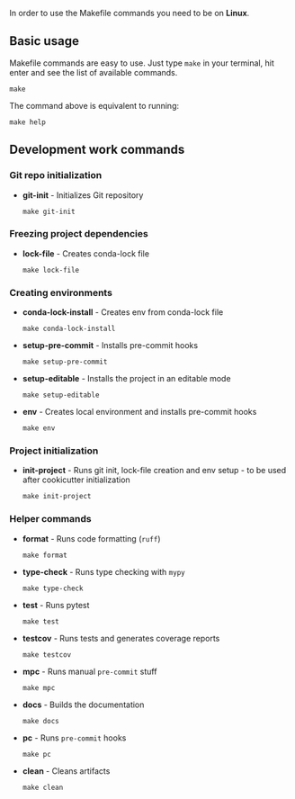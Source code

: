 In order to use the Makefile commands you need to be on **Linux**.

## Basic usage

Makefile commands are easy to use. Just type `make` in your terminal, hit enter and see the list of available commands.

```shell
make
```

The command above is equivalent to running:

```shell
make help
```

## Development work commands

### Git repo initialization

- **git-init** - Initializes Git repository

    ```shell
    make git-init
    ```

### Freezing project dependencies

- **lock-file** - Creates conda-lock file

    ```shell
    make lock-file
    ```

### Creating environments

- **conda-lock-install** - Creates env from conda-lock file

    ```shell
    make conda-lock-install
    ```

- **setup-pre-commit** - Installs pre-commit hooks

    ```shell
    make setup-pre-commit
    ```

- **setup-editable** - Installs the project in an editable mode

    ```shell
    make setup-editable
    ```

- **env** - Creates local environment and installs pre-commit hooks

    ```shell
    make env
    ```

### Project initialization

- **init-project** - Runs git init, lock-file creation and env setup - to be used after cookicutter initialization

    ```shell
    make init-project
    ```

### Helper commands

- **format** - Runs code formatting (`ruff`)

    ```shell
    make format
    ```

- **type-check** - Runs type checking with `mypy`

    ```shell
    make type-check
    ```

- **test** - Runs pytest

    ```shell
    make test
    ```

- **testcov** - Runs tests and generates coverage reports

    ```shell
    make testcov
    ```

- **mpc** - Runs manual `pre-commit` stuff

    ```shell
    make mpc
    ```

- **docs** - Builds the documentation

    ```shell
    make docs
    ```

- **pc** - Runs `pre-commit` hooks

    ```shell
    make pc
    ```

- **clean** - Cleans artifacts

    ```shell
    make clean
    ```
